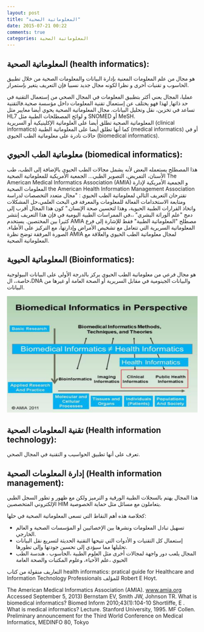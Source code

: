 ```yaml
---
layout: post
title: "المعلوماتية الصحية"
date: 2015-07-21 00:22
comments: true
categories: المعلوماتية الصحية
---
```

المعلوماتية الصحية (health informatics):
-----------------------------------------
  هو مجال من علم المعلومات المعنية بإدارة البيانات والمعلومات الصحية من خلال تطبيق الحاسوب و تقنيات أخرى و نظرا لكونه مجال جديد نسبيا فإن التعريف يتغير بإستمرار.
  <!-- more -->
عمليا، المجال يعني  أكثر بتطبيق المعلومات في المجال الصحي من إستعمال التقنية في حد ذاتها, لهذا فهو يختلف عن إستعمال تقنية المعلومات داخل مؤسسة صحية.فالتقنية تساعد في تخزين، نقل وتحليل البيانات.
مجال المعلوماتية الصحية يحوي أيضا معايير مثل HL7 و لوائح المصطلحات الطبية مثل SNOMED أو MeSH.   
المعلوماتية الصحية تطلق أيضا على العلوماتية الإكلينيكية أو السريرية (clinical informatics) كما أنها تطلق أيضا على المعلوماتية الطبية  (medical informatics) أو في حالات نادرة على معلوماتية الطب الحيوي
(biomedical informatics).

معلوماتية الطب الحيوي (biomedical informatics):
--------------------------------------------------
 هذا المصطلح يستعمله البعض لأنه يشمل مجالات الطب الحيوي بالإضافة إلى الطب، طب الأسنان، التمريض، التصوير الطبي…
الجمعية الأمريكية للمعلوماتية الصحية  The American Medical Informatics Association (AMIA) 
و الجمعية الأمريكية لإدارة المعلومات الصحية  the American Health Information
Management Association تقترحان التعريف التالي لمعلوماتية الطب الحيوي :
"مجال متعدد التخصصات لدراسة  ومتابعة الاستخدامات الفعالة للمعلومات والمعرفة في البحث العلمي،حل المشكلات واتخاذ القرارات الطبية الحيوية، وهذا  لتحسين صحة الإنسان."
كون هذا المجال أقرب إلى دمج "علم الوراثة البشري" ،،في الممراسات الطبية اليومية في فإن هذا التعريف إنتشر كثيرا بين المختصين. يستخدم AMIA مصطلح "المعلوماتية الطبية" فقط للإشارة إلى فرع المعلوماتية السريرية التي تتعامل مع 
تشخيص الأمراض وإدارتها، مع التركيز على الأطباء. الصورة المرفقة توضح نظرة AMIA لمجال معلوماتية الطب الحيوي والعلاقة مع المعلوماتية الصحية.  
 
 المعلوماتية الحيوية (Bioinformatics): 
 --------------------------------------------------
 هو مجال فرعي من معلوماتية الطب الحيوي يركز بالدرجة الأولى على البيانات البيولوجية ،خاصة،، الDNA والبيانات الجينومية في مقابل السريرية أو الصحة العامة أو غيرها من البيانات.  
 
<img src="/images/biomedicaldef/amiadef.png" title="amiadef"/>

تقنية المعلومات الصحية (Health information technology): 
 ------------------------------------------------------
  تعرف على أنها تطبيق الحواسيب و التقنية في المجال الصحي. 
  
إدارة المعلومات الصحية (Health information management): 
 ---------------------------------------------------------
هذا المجال يهتم  بالسجلات الطبية الورقية و الترميز ولكن مع ظهور و تطور السجل الطبي الإلكتروني المتخصصين HIM يتعاملون مع مسائل مثل حماية  الخصوصية. 


كخلاصة هذه أهم النقاط التي تسعى المعلوماتية الصحية في حلها:
- تسهيل تبادل المعلومات ونشرها بين الإخصائيين أو المؤسسات الصحية و العالم الخارجي.
- إستعمال كل التقنيات و الأدوات التي تتيحها التقنية الحديثة لتسريع نقل البيانات تحليلها مما سيؤدي إلى تحسين جودتها وإلى تطورها.
- المجال يلعب دور واجهة لمجالات أخرى مثل العلوم الطبية ،الحاسوب ، هندسة الطب الحيوي ،علم الأحياء، وعلوم المكتبات والصحة العامة       


التعاريف منقولة من كتاب health informatics: pratical guide for Healthcare and Information Technology Professionals للمؤلف Robert E Hoyt.

The American Medical Informatics Association (AMIA). www.amia.org Accessed September 5, 2013)
Bernstam EV, Smith JW, Johnson TR. What is biomedical informatics? Biomed Inform 2010;43(1):104-10
Shortliffe, E . What is medical informatics? Lecture. Stanford University, 1995.
MF Collen. Preliminary announcement for the Third World Conference on Medical Informatics, MEDINFO 80, Tokyo




